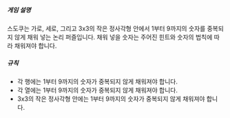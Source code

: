 ##### **게임 설명**

스도쿠는 가로, 세로, 그리고 3x3의 작은 정사각형 안에서 1부터 9까지의 숫자를 중복되지 않게 채워 넣는 논리 퍼즐입니다. 채워 넣을 숫자는 주어진 힌트와 숫자의 법칙에 따라 채워져야 합니다.

##### **규칙**

- 각 행에는 1부터 9까지의 숫자가 중복되지 않게 채워져야 합니다.
- 각 열에는 1부터 9까지의 숫자가 중복되지 않게 채워져야 합니다.
- 3x3의 작은 정사각형 안에는 1부터 9까지의 숫자가 중복되지 않게 채워져야 합니다.

